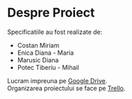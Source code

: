 # Despre Proiect

Specificatiile au fost realizate de: 

- Costan Miriam
- Enica Diana - Maria
- Marusic Diana
- Potec Tiberiu - Mihail

Lucram impreuna pe [Google Drive](https://drive.google.com/drive/folders/11hUsFoCpvW1kNox3T6SnPFlvMSrbVUkh).  
Organizarea proiectului se face pe [Trello](https://trello.com/b/EsKPlPQB/catch-a-book).
